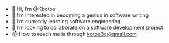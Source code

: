 - 👋 Hi, I’m @Kbotoe
- 👀 I’m interested in becoming a genius in software writing
- 🌱 I’m currently learning software engineering
- 💞️ I’m looking to collaborate on a software development project
- 📫 How to reach me is through kotoe3g@gmail.com

<!---
Kbotoe/Kbotoe is a ✨ special ✨ repository because its `README.md` (this file) appears on your GitHub profile.
You can click the Preview link to take a look at your changes.
--->
